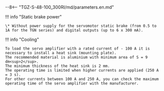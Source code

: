 --8<-- "TGZ-S-48-100_300RI/md/parameters.en.md"

!!! info "Static brake power"

	\* Without power supply for the servomotor static brake (from 0.5 to 1A for the TGN series) and digital outputs (up to 6 x 300 mA).
	
!!! info "Cooling"

	To load the servo amplifier with a rated current of - 100 A it is necessary to install a heat sink (mounting plate).
	The recommended material is aluminium with minimum area of S = 9 dm<sup>2</sup>.
	The minimum thickness of the heat sink is 2 mm.
	The operating time is limited when higher currents are applied (250 A = 3 s).
	For other currents between 100 A and 250 A, you can check the maximum operating time of the servo amplifier with the manufacturer.
